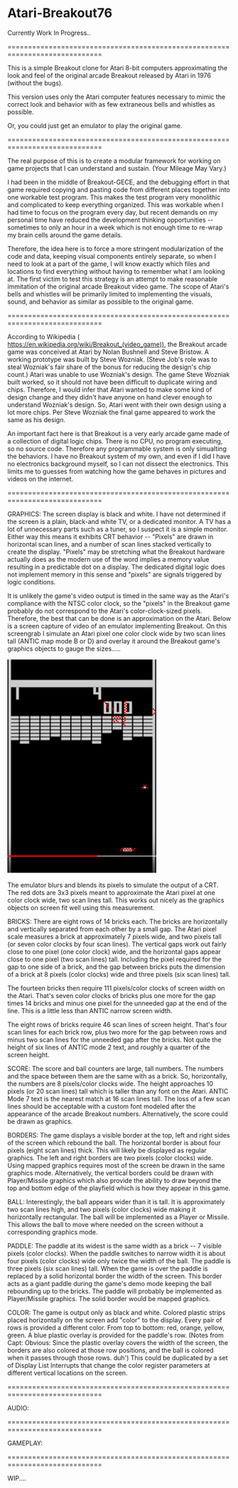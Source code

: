 # Atari-Breakout76
Currently Work In Progress..

=============================================================================

This is a simple Breakout clone for Atari 8-bit computers approximating the look and feel of the original arcade Breakout released by Atari in 1976 (without the bugs).

This version uses only the Atari computer features necessary to mimic the correct look and behavior with as few extraneous bells and whistles as possible.

Or, you could just get an emulator to play the original game.

=============================================================================

The real purpose of this is to create a modular framework for working on game projects that I can understand and sustain. (Your Mileage May Vary.)  

I had been in the middle of Breakout-GECE, and the debugging effort in that game required copying and pasting code from different places together into one workable test program.  This makes the test program very monolithic and complicated to keep everything organized.  This was workable when I had time to focus on the program every day, but recent demands on my personal time have reduced the development thinking opportunities -- sometimes to only an hour in a week which is not enough time to re-wrap  my brain cells around the game details.  

Therefore, the idea here is to force a more stringent modularization of the code and data, keeping visual components entirely separate, so when I need to look at a part of the game, I will know exactly which files and locations to find everything without having to remember what I am looking at.  The first victim to test this strategy is an attempt to make reasonable immitation of the original arcade Breakout video game. The  scope of Atari's bells and whistles will be primarily limited to implementing the visuals, sound, and behavior as similar as possible to the original game.

=============================================================================

According to Wikipedia ( https://en.wikipedia.org/wiki/Breakout_(video_game)), the Breakout arcade game was conceived at Atari by Nolan Bushnell and Steve Bristow.  A working prototype was built by Steve Wozniak. (Steve Job's role was to steal Wozniak's fair share of the bonus for reducing the design's chip count.)  Atari was unable to use Wozniak's design.  The game Steve Wozniak built worked, so it should not have been difficult to duplicate wiring and chips.  Therefore, I would infer that Atari wanted to make some kind of design change and they didn't have anyone on hand clever enough to understand Wozniak's design. So, Atari went with their own design using a lot more chips.  Per Steve Wozniak the final game appeared to work the same as his design.

An important fact here is that Breakout is a very early arcade game made of a collection of digital logic chips.  There is no CPU, no program executing, so no source code.  Therefore any programmable system is only simualting the behaviors.  I have no Breakout system of my own, and even if I did I have no electronics background myself, so I can not dissect the electronics.  This limits me to guesses from watching how the game behaves in pictures and videos on the internet.

=============================================================================

GRAPHICS:
The screen display is black and white.  I have not determined if the screen is a plain, black-and white TV, or a dedicated monitor.  A TV has a lot of unnecessary parts such as a tuner, so I suspect it is a simple monitor.  Either way this means it exhibits CRT behavior -- "Pixels" are drawn in horizontal scan lines, and a number of scan lines stacked vertically to create the display.  "Pixels" may be stretching what the Breakout hardware actually does as the modern use of the word implies a memory value resulting in a predictable dot on a display. The dedicated digital logic does not implement memory in this sense and "pixels" are signals triggered by logic conditions.  

It is unlikely the game's video output is timed in the same way as the Atari's compliance with the NTSC color clock, so the "pixels" in the Breakout game probably do not correspond to the Atari's color-clock-sized pixels.  Therefore, the best that can be done is an approximation on the Atari.  Below is a screen capture of video of an emulator implementing Breakout.  On this screengrab I simulate an Atari pixel one color clock wide by two scan lines tall (ANTIC map mode B or D) and overlay it around the Breakout game's graphics objects to gauge the sizes.....

![Game Screen Pixels](breakout_bw_pixels.jpg?raw=true "Game Screen Pixels")

The emulator blurs and blends its pixels to simulate the output of a CRT.  The red dots are 3x3 pixels meant to approximate the Atari pixel at one color clock wide, two scan lines tall.  This works out nicely as the graphics objects on screen fit well using this measurement.

BRICKS:
There are eight rows of 14 bricks each.  The bricks are horizontally and vertically separated from each other by a small gap.  The Atari pixel scale measures a brick at approximately 7 pixels wide, and two pixels tall (or seven color clocks by four scan lines).  The vertical gaps work out fairly close to one pixel (one color clock) wide, and the horizontal gaps appear close to one pixel (two scan lines) tall. Including the pixel required for the gap to one side of a brick, and the gap between bricks puts the dimension of a brick at 8 pixels (color clocks) wide and three pixels (six scan lines) tall.  

The fourteen bricks then require 111 pixels/color clocks of screen width on the Atari. That's seven color clocks of bricks plus one more for the gap times 14 bricks and minus one pixel for the unneeded gap at the end of the line.  This is a little less than ANTIC narrow screen width. 

The eight rows of bricks require 46 scan lines of screen height.  That's four scan lines for each brick row, plus two more for the gap between rows and minus two scan lines for the unneeded gap after the bricks.  Not quite the height of six lines of ANTIC mode 2 text, and roughly a quarter of the screen height.

SCORE:
The score and ball counters are large, tall numbers.  The numbers and the space between them are the same with as a brick.  So, horizontally, the numbers are 8 pixels/color clocks wide. The height approaches 10 pixels (or 20 scan lines) tall which is taller than any font on the Atari.  ANTIC Mode 7 text is the nearest match at 16 scan lines tall.  The loss of a few scan lines should be acceptable with a custom font modeled after the appearance of the arcade Breakout numbers.  Alternatively, the score could be drawn as graphics.

BORDERS:
The game displays a visible border at the top, left and right sides of the screen which rebound the ball.  The horizontal border is about four pixels (eight scan lines) thick.  This will likely be displayed as regular graphics.  The left and right borders are two pixels (color clocks) wide.  Using mapped graphics requires most of the screen be drawn in the same graphics mode.  Alternatively, the vertical borders could be drawn with Player/Missile graphics which also provide the ability to draw beyond the top and bottom edge of the playfield which is how they appear in this game. 

BALL:
Interestingly, the ball appears wider than it is tall.  It is approximately two scan lines high, and two pixels (color clocks) wide making it horizontally rectangular.  The ball will be implemented as a Player or Missile.  This allows the ball to move where needed on the screen without a corresponding graphics mode.

PADDLE:
The paddle at its widest is the same width as a brick -- 7 visible pixels (color clocks).  When the paddle switches to narrow width it is about four pixels (color clocks) wide only twice the width of the ball. The paddle is three pixels (six scan lines) tall.  When the game is over the paddle is replaced by a solid horizontal border the width of the screen.  This border acts as a giant paddle during the game's demo mode keeping the ball rebounding up to the bricks.  The paddle will probably be implemented as Player/Missile graphics. The solid border would be mapped graphics.  

COLOR:
The game is output only as  black and white.  Colored plastic strips placed horizontally on the screen add "color" to the display.  Every pair of rows is provided a different color.  From top to bottom: red, orange, yellow, green.   A blue plastic overlay is provided for the paddle's row.  (Notes from Capt: Obvious: Since the plastic overlay covers the width of the screen, the borders are also colored at those row positions, and the ball is colored when it passes through those rows.  duh') This could be duplicated by a set of Display List Interrupts that change the color register parameters at different vertical locations on the screen.

=============================================================================

AUDIO:

=============================================================================

GAMEPLAY:

=============================================================================

WIP....


